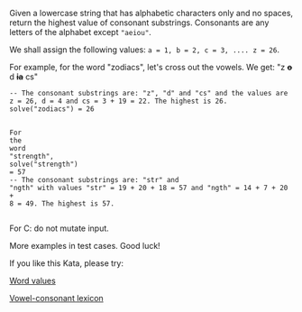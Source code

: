 <p>Given a lowercase string that has alphabetic characters only and no spaces, return the highest value of consonant substrings. Consonants are any letters of the alphabet except <code>"aeiou"</code>. </p>
<p>We shall assign the following values: <code>a = 1, b = 2, c = 3, .... z = 26</code>.</p>
<p>For example, for the word "zodiacs", let's cross out the vowels. We get: "z <strong><del>o</del></strong> d <strong><del>ia</del></strong> cs"</p>
<pre><code class="language-haskell"><span class="cm-comment">-- The consonant substrings are: "z", "d" and "cs" and the values are z = 26, d = 4 and cs = 3 + 19 = 22. The highest is 26.</span>
<span class="cm-variable">solve</span>(<span class="cm-string">"zodiacs"</span>) <span class="cm-keyword">=</span> <span class="cm-number">26</span>

<span class="cm-variable-2">For</span> <span class="cm-variable">the</span> <span class="cm-variable">word</span> <span class="cm-string">"strength"</span>, <span class="cm-variable">solve</span>(<span class="cm-string">"strength"</span>) <span class="cm-keyword">=</span> <span class="cm-number">57</span>
<span class="cm-comment">-- The consonant substrings are: "str" and "ngth" with values "str" = 19 + 20 + 18 = 57 and "ngth" = 14 + 7 + 20 + 8 = 49. The highest is 57.</span>
</code></pre>
<p>For C: do not mutate input.</p>
<p>More examples in test cases. Good luck!</p>
<p>If you like this Kata, please try:</p>
<p><a href="https://www.codewars.com/kata/598d91785d4ce3ec4f000018" data-turbolinks="false" target="_blank">Word values</a></p>
<p><a href="https://www.codewars.com/kata/59cf8bed1a68b75ffb000026" data-turbolinks="false" target="_blank">Vowel-consonant lexicon</a></p>
